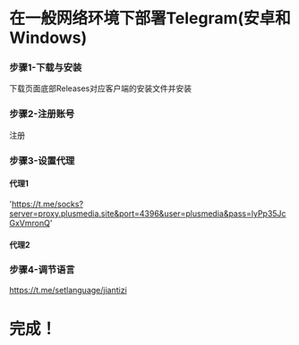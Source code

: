 # 在一般网络环境下部署Telegram(安卓和Windows)
### 步骤1-下载与安装
下载页面底部Releases对应客户端的安装文件并安装
### 步骤2-注册账号
注册
### 步骤3-设置代理
#### 代理1
'https://t.me/socks?server=proxy.plusmedia.site&port=4396&user=plusmedia&pass=lyPp35JcGxVmronQ'
#### 代理2

### 步骤4-调节语言
https://t.me/setlanguage/jiantizi
# 完成！
